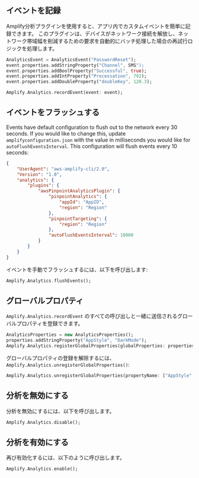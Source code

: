 ## イベントを記録

Amplify分析プラグインを使用すると、アプリ内でカスタムイベントを簡単に記録できます。 このプラグインは、デバイスがネットワーク接続を解放し、ネットワーク帯域幅を削減するための要求を自動的にバッチ処理した場合の再試行ロジックを処理します。


```dart
AnalyticsEvent = AnalyticsEvent("PasswordReset");
event.properties.addStringProperty("Channel", SMS"); 
event.properties.addBoolProperty("Successful", true);
event.properties.addIntProperty("Processation", 792); 
event.properties.addDoubleProperty("doubleKey", 120.3);

Amplify.Analytics.recordEvent(event: event);
```

## イベントをフラッシュする

Events have default configuration to flush out to the network every 30 seconds. If you would like to change this, update `amplifyconfiguration.json` with the value in milliseconds you would like for `autoFlushEventsInterval`. This configuration will flush events every 10 seconds:

```json
{
    "UserAgent": "aws-amplify-cli/2.0",
    "Version": "1.0",
    "analytics": {
        "plugins": {
            "awsPinpointAnalyticsPlugin": {
                "pinpointAnalytics": {
                    "appId": "AppID",
                    "region": "Region"
                },
                "pinpointTargeting": {
                    "region": "Region"
                },
                "autoFlushEventsInterval": 10000
            }
        }
    }
}
```

イベントを手動でフラッシュするには、以下を呼び出します:


```dart
Amplify.Analytics.flushEvents();
```


## グローバルプロパティ

`Amplify.Analytics.recordEvent` のすべての呼び出しと一緒に送信されるグローバルプロパティを登録できます。

```dart
AnalyticsProperties = new AnalyticsProperties();
properties.addStringProperty("AppStyle", "DarkMode"); 
Amplify.Analytics.registerGlobalProperties(globalProperties: properties);
```

グローバルプロパティの登録を解除するには、 `Amplify.Analytics.unregisterGlobalProperties()`:


```dart
Amplify.Analytics.unregisterGlobalProperties(propertyName: ["AppStyle", "OtherProperty"]);
```

## 分析を無効にする

分析を無効にするには、以下を呼び出します。


```dart
Amplify.Analytics.disable();
```


## 分析を有効にする

再び有効化するには、以下のように呼び出します。


```dart
Amplify.Analytics.enable();
```

